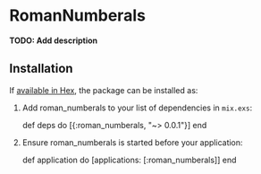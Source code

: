 # RomanNumberals

**TODO: Add description**

## Installation

If [available in Hex](https://hex.pm/docs/publish), the package can be installed as:

  1. Add roman_numberals to your list of dependencies in `mix.exs`:

        def deps do
          [{:roman_numberals, "~> 0.0.1"}]
        end

  2. Ensure roman_numberals is started before your application:

        def application do
          [applications: [:roman_numberals]]
        end


